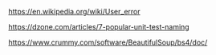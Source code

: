 https://en.wikipedia.org/wiki/User_error

https://dzone.com/articles/7-popular-unit-test-naming


https://www.crummy.com/software/BeautifulSoup/bs4/doc/
